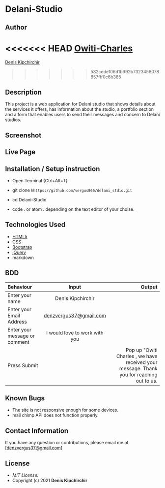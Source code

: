 # Delani-Studio

## Author

<<<<<<< HEAD
[Owiti-Charles](https://github.com/Vergus866)
=======
[Denis Kipchirchir](https://github.com/Vergus866)
>>>>>>> 582cede106d1b992b7323458078857fff0c6b385

## Description

This project is a web application for Delani studio that shows details about the services it offers, has information about the studio, a portfolio section and a form that enables users to send their messages and concern to Delani studios. 

## Screenshot


## Live Page 
 


## Installation / Setup instruction
* Open Terminal {Ctrl+Alt+T}

* git clone ```hhttps://github.com/vergus866/delani_stdio.git```

* cd Delani-Studio

* code . or atom . depending on the text editor of your choise.

## Technologies Used

* [HTML5](https://github.com/topics/html5)
* [CSS](https://github.com/topics/css3)
* [Bootstrap](https://github.com/topics/bootstrap)
* [jQuery](https://github.com/topics/javascript)
* markdown


## BDD
| Behaviour      | Input        | Output       |
| :------------- | :----------: | -----------: |
|  Enter your name  |   Denis Kipchirchir |     |
| Enter your Email Address  | denzvergus37@gmail.com |   |
| Enter your message or comment   |  I would love to work with you     |     |
| Press Submit|     |Pop up "Owiti Charles , we have received your message. Thank you for reaching out to us.|

## Known Bugs
* The site is not responsive enough for some devices. 
* mail chimp API does not function properly.

## Contact Information 

If you have any question or contributions, please email me at [denzvergus37@gmail.com]

## License
* *MIT License:*
* Copyright (c) 2021 **Denis Kipchirchir**
